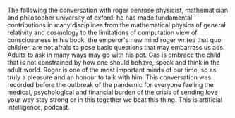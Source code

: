 The following the conversation with roger penrose physicist, mathematician and philosopher university of oxford: he has made fundamental contributions in many disciplines from the mathematical physics of general relativity and cosmology to the limitations of computation view of consciousness in his book, the emperor's new mind roger writes that quo children are not afraid to pose basic questions that may embarrass us ads. Adults to ask in many ways may go with his pot. Gas is embrace the child that is not constrained by how one should behave, speak and think in the adult world. Roger is one of the most important minds of our time, so as truly a pleasure and an honour to talk with him. This conversation was recorded before the outbreak of the pandemic for everyone feeling the medical, psychological and financial burden of the crisis of sending love your way stay strong or in this together we beat this thing. This is artificial intelligence, podcast.
